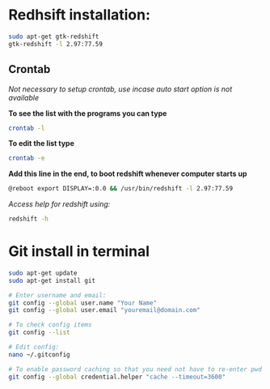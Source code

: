 # Redhsift installation:
```bash
sudo apt-get gtk-redshift
gtk-redshift -l 2.97:77.59
```

## Crontab

*Not necessary to setup crontab, use incase auto start option is not available*

**To see the list with the programs you can type**
```zsh
crontab -l
```

**To edit the list type**
```zsh
crontab -e
```

**Add this line in the end, to boot redshift whenever computer starts up**
```zsh
@reboot export DISPLAY=:0.0 && /usr/bin/redshift -l 2.97:77.59
```

*Access help for redshift using:*
```zsh
redshift -h
```

# Git install in terminal
```zsh
sudo apt-get update
sudo apt-get install git

# Enter username and email:
git config --global user.name "Your Name"
git config --global user.email "youremail@domain.com"

# To check config items
git config --list

# Edit config:
nano ~/.gitconfig

# To enable password caching so that you need not have to re-enter pwd everytime you git push
git config --global credential.helper "cache --timeout=3600"


```